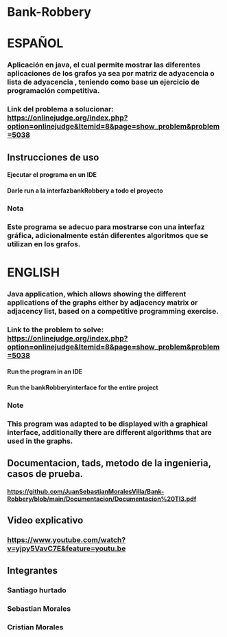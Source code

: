 # Bank-Robbery

# ESPAÑOL

### Aplicación en java, el cual permite mostrar las diferentes aplicaciones de los grafos ya sea por matriz de adyacencia o lista de adyacencia , teniendo como base un ejercicio de programación competitiva.
### Link del problema a solucionar: https://onlinejudge.org/index.php?option=onlinejudge&Itemid=8&page=show_problem&problem=5038
## Instrucciones de uso
#### Ejecutar el programa en un IDE
#### Darle run a la interfazbankRobbery a todo el proyecto

### Nota 

### Este programa se adecuo para mostrarse con una interfaz gráfica, adicionalmente están diferentes algoritmos que se utilizan en los grafos.

# ENGLISH
### Java application, which allows showing the different applications of the graphs either by adjacency matrix or adjacency list, based on a competitive programming exercise.
### Link to the problem to solve: https://onlinejudge.org/index.php?option=onlinejudge&Itemid=8&page=show_problem&problem=5038

#### Run the program in an IDE
#### Run the bankRobberyinterface for the entire project

### Note

### This program was adapted to be displayed with a graphical interface, additionally there are different algorithms that are used in the graphs.

##  Documentacion, tads, metodo de la ingenieria, casos de prueba.

#### https://github.com/JuanSebastianMoralesVilla/Bank-Robbery/blob/main/Documentacion/Documentacion%20TI3.pdf

##  Video explicativo 
### https://www.youtube.com/watch?v=yjpy5VavC7E&feature=youtu.be

## Integrantes
### Santiago hurtado
### Sebastian Morales
### Cristian Morales

